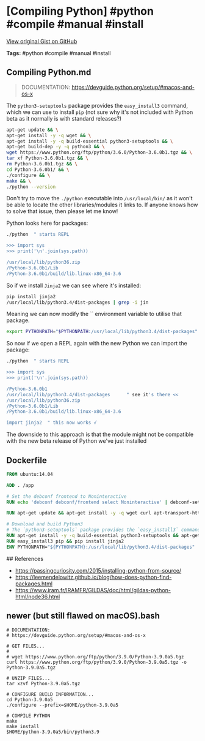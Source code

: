 # [Compiling Python] #python #compile #manual #install

[View original Gist on GitHub](https://gist.github.com/Integralist/89aa62c98bd60403fefe3ab1b6eb993e)

**Tags:** #python #compile #manual #install

## Compiling Python.md

> DOCUMENTATION:
> https://devguide.python.org/setup/#macos-and-os-x

The `python3-setuptools` package provides the `easy_install3` command, which we can use to install `pip` (not sure why it's not included with Python beta as it normally is with standard releases?)

```bash
apt-get update && \
apt-get install -y -q wget && \
apt-get install -y -q build-essential python3-setuptools && \
apt-get build-dep -y -q python3 && \
wget https://www.python.org/ftp/python/3.6.0/Python-3.6.0b1.tgz && \
tar xf Python-3.6.0b1.tgz && \
rm Python-3.6.0b1.tgz && \
cd Python-3.6.0b1/ && \
./configure && \
make && \
./python --version
```

Don't try to move the `./python` executable into `/usr/local/bin/` as it won't be able to locate the other libraries/modules it links to. If anyone knows how to solve that issue, then please let me know!

Python looks here for packages:

```bash
./python  " starts REPL

>>> import sys
>>> print('\n'.join(sys.path))

/usr/local/lib/python36.zip
/Python-3.6.0b1/Lib
/Python-3.6.0b1/build/lib.linux-x86_64-3.6
```

So if we install `Jinja2` we can see where it's installed:

```bash
pip install jinja2
/usr/local/lib/python3.4/dist-packages | grep -i jin
```

Meaning we can now modify the `` environment variable to utilise that package. 

```bash
export PYTHONPATH="$PYTHONPATH:/usr/local/lib/python3.4/dist-packages"
```

So now if we open a REPL again with the new Python we can import the package:

```bash
./python  " starts REPL

>>> import sys
>>> print('\n'.join(sys.path))

/Python-3.6.0b1
/usr/local/lib/python3.4/dist-packages      " see it's there <<
/usr/local/lib/python36.zip
/Python-3.6.0b1/Lib
/Python-3.6.0b1/build/lib.linux-x86_64-3.6

import jinja2  " this now works √
```

The downside to this approach is that the module might not be compatible with the new beta release of Python we've just installed

## Dockerfile

```Dockerfile
FROM ubuntu:14.04

ADD . /app

# Set the debconf frontend to Noninteractive
RUN echo 'debconf debconf/frontend select Noninteractive' | debconf-set-selections

RUN apt-get update && apt-get install -y -q wget curl apt-transport-https lsb-release ca-certificates

# Download and build Python3
# The `python3-setuptools` package provides the `easy_install3` command
RUN apt-get install -y -q build-essential python3-setuptools && apt-get build-dep -y -q python3 && wget https://www.python.org/ftp/python/3.6.0/Python-3.6.0b1.tgz && tar xf Python-3.6.0b1.tgz && rm Python-3.6.0b1.tgz && cd Python-3.6.0b1/ && ./configure && make && ./python --version
RUN easy_install3 pip && pip install jinja2
ENV PYTHONPATH="${PYTHONPATH}:/usr/local/lib/python3.4/dist-packages"
```

## References

- https://passingcuriosity.com/2015/installing-python-from-source/
- https://leemendelowitz.github.io/blog/how-does-python-find-packages.html
- https://www.iram.fr/IRAMFR/GILDAS/doc/html/gildas-python-html/node36.html

## newer (but still flawed on macOS).bash

```shell
# DOCUMENTATION:
# https://devguide.python.org/setup/#macos-and-os-x

# GET FILES...
#
# wget https://www.python.org/ftp/python/3.9.0/Python-3.9.0a5.tgz
curl https://www.python.org/ftp/python/3.9.0/Python-3.9.0a5.tgz -o Python-3.9.0a5.tgz

# UNZIP FILES...
tar xzvf Python-3.9.0a5.tgz

# CONFIGURE BUILD INFORMATION...
cd Python-3.9.0a5
./configure --prefix=$HOME/python-3.9.0a5

# COMPILE PYTHON
make
make install
$HOME/python-3.9.0a5/bin/python3.9
```

